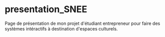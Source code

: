 # presentation_SNEE
Page de présentation de mon projet d'étudiant entrepreneur pour faire des systèmes intéractifs à destination d'espaces culturels.

